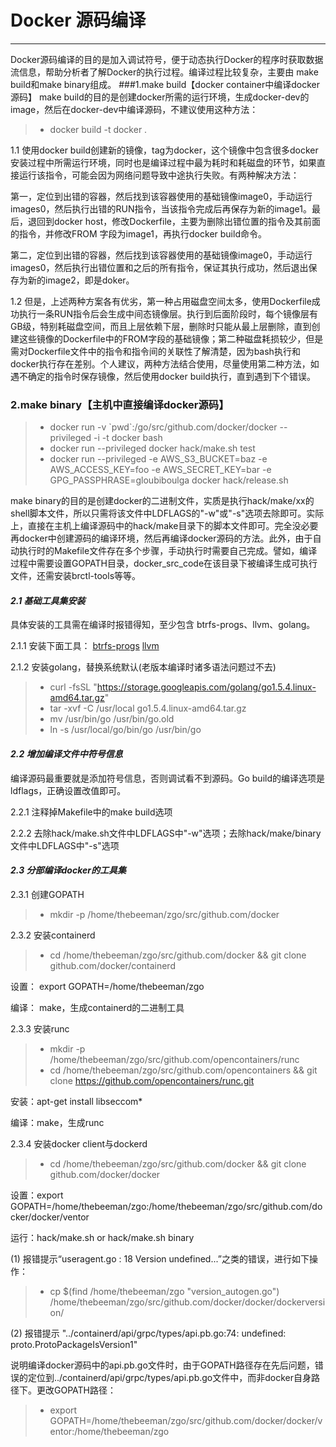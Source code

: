 # Docker 源码编译

------

Docker源码编译的目的是加入调试符号，便于动态执行Docker的程序时获取数据流信息，帮助分析者了解Docker的执行过程。编译过程比较复杂，主要由 make build和make binary组成。
###1.make build【docker container中编译docker源码】
make build的目的是创建docker所需的运行环境，生成docker-dev的image，然后在docker-dev中编译源码，不建议使用这种方法：
> * docker build -t docker .

1.1 使用docker build创建新的镜像，tag为docker，这个镜像中包含很多docker安装过程中所需运行环境，同时也是编译过程中最为耗时和耗磁盘的环节，如果直接运行该指令，可能会因为网络问题导致中途执行失败。有两种解决方法：

第一，定位到出错的容器，然后找到该容器使用的基础镜像image0，手动运行images0，然后执行出错的RUN指令，当该指令完成后再保存为新的image1。最后，退回到docker host，修改Dockerfile，主要为删除出错位置的指令及其前面的指令，并修改FROM 字段为image1，再执行docker build命令。

第二，定位到出错的容器，然后找到该容器使用的基础镜像image0，手动运行images0，然后执行出错位置和之后的所有指令，保证其执行成功，然后退出保存为新的image2，即是doker。

1.2 但是，上述两种方案各有优劣，第一种占用磁盘空间太多，使用Dockerfile成功执行一条RUN指令后会生成中间态镜像层。执行到后面阶段时，每个镜像层有GB级，特别耗磁盘空间，而且上层依赖下层，删除时只能从最上层删除，直到创建这些镜像的Dockerfile中的FROM字段的基础镜像；第二种磁盘耗损较少，但是需对Dockerfile文件中的指令和指令间的关联性了解清楚，因为bash执行和docker执行存在差别。个人建议，两种方法结合使用，尽量使用第二种方法，如遇不确定的指令时保存镜像，然后使用docker build执行，直到遇到下个错误。

### 2.make binary【主机中直接编译docker源码】
> * docker run -v \`pwd\`:/go/src/github.com/docker/docker --privileged -i -t docker bash
> * docker run --privileged docker hack/make.sh test
> * docker run --privileged -e AWS_S3_BUCKET=baz -e AWS_ACCESS_KEY=foo -e AWS_SECRET_KEY=bar -e GPG_PASSPHRASE=gloubiboulga docker hack/release.sh

make binary的目的是创建docker的二进制文件，实质是执行hack/make/xx的shell脚本文件，所以只需将该文件中LDFLAGS的"-w"或"-s"选项去除即可。实际上，直接在主机上编译源码中的hack/make目录下的脚本文件即可。完全没必要再docker中创建源码的编译环境，然后再编译docker源码的方法。此外，由于自动执行时的Makefile文件存在多个步骤，手动执行时需要自己完成。譬如，编译过程中需要设置GOPATH目录，docker_src_code在该目录下被编译生成可执行文件，还需安装brctl-tools等等。

#### ***2.1 基础工具集安装***
具体安装的工具需在编译时报错得知，至少包含 btrfs-progs、llvm、golang。

2.1.1 安装下面工具：
[btrfs-progs](https://github.com/kdave/btrfs-progs.git)
[llvm](https://mirrors.kernel.org/sourceware/lvm2/LVM2.2.02.103.tgz)

2.1.2 安装golang，替换系统默认(老版本编译时诸多语法问题过不去)
> * curl -fsSL "https://storage.googleapis.com/golang/go1.5.4.linux-amd64.tar.gz"
> * tar -xvf -C /usr/local go1.5.4.linux-amd64.tar.gz
> * mv /usr/bin/go /usr/bin/go.old
> * ln -s /usr/local/go/bin/go /usr/bin/go

#### ***2.2 增加编译文件中符号信息***
编译源码最重要就是添加符号信息，否则调试看不到源码。Go build的编译选项是ldflags，正确设置改值即可。

2.2.1 注释掉Makefile中的make build选项

2.2.2 去除hack/make.sh文件中LDFLAGS中"-w"选项；去除hack/make/binary文件中LDFLAGS中"-s"选项

#### ***2.3 分部编译docker的工具集***
2.3.1 创建GOPATH
> * mkdir -p /home/thebeeman/zgo/src/github.com/docker

2.3.2 安装containerd
> * cd /home/thebeeman/zgo/src/github.com/docker && git clone github.com/docker/containerd

设置： export GOPATH=/home/thebeeman/zgo

编译： make，生成containerd的二进制工具

2.3.3 安装runc
> * mkdir -p /home/thebeeman/zgo/src/github.com/opencontainers/runc 
> * cd /home/thebeeman/zgo/src/github.com/opencontainers && git clone https://github.com/opencontainers/runc.git

安装：apt-get install libseccom*

编译：make，生成runc

2.3.4 安装docker client与dockerd
> * cd /home/thebeeman/zgo/src/github.com/docker && git clone github.com/docker/docker

设置：export GOPATH=/home/thebeeman/zgo:/home/thebeeman/zgo/src/github.com/docker/docker/ventor

运行：hack/make.sh or hack/make.sh binary

(1) 报错提示“useragent.go : 18 Version undefined...”之类的错误，进行如下操作：
> * cp $(find /home/thebeeman/zgo  "version_autogen.go") /home/thebeeman/zgo/src/github.com/docker/docker/dockerversion/

(2) 报错提示 "../containerd/api/grpc/types/api.pb.go:74: undefined: proto.ProtoPackageIsVersion1"

说明编译docker源码中的api.pb.go文件时，由于GOPATH路径存在先后问题，错误的定位到../containerd/api/grpc/types/api.pb.go文件中，而非docker自身路径下。更改GOPATH路径：
> * export GOPATH=/home/thebeeman/zgo/src/github.com/docker/docker/ventor:/home/thebeeman/zgo
